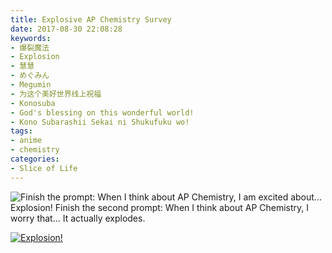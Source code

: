 ```yaml
---
title: Explosive AP Chemistry Survey
date: 2017-08-30 22:08:28
keywords:
- 爆裂魔法
- Explosion
- 慧慧
- めぐみん
- Megumin
- 为这个美好世界线上祝福
- Konosuba
- God's blessing on this wonderful world!
- Kono Subarashii Sekai ni Shukufuku wo!
tags:
- anime
- chemistry
categories:
- Slice of Life
---
```


![Finish the prompt: When I think about AP Chemistry, I am excited about... Explosion! Finish the second prompt: When I think about AP Chemistry, I worry that... It actually explodes.](https://user-images.githubusercontent.com/10842684/29992768-89b5b8d2-8f71-11e7-99db-116541df381a.png)

[![Explosion!](https://pa1.narvii.com/6354/bd84d66c323ce1eb9a4612b792c0dbba7b72a8b9_hq.gif)](http://konosuba.com/)
